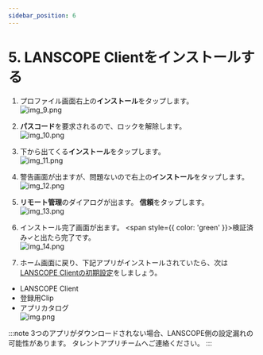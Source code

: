 ```yaml
---
sidebar_position: 6
---
```

# 5. LANSCOPE Clientをインストールする

1. プロファイル画面右上の**インストール**をタップします。  
![img_9.png](A/img_9.png)

2. **パスコード**を要求されるので、ロックを解除します。  
![img_10.png](A/img_10.png)

3. 下から出てくる**インストール**をタップします。  
![img_11.png](A/img_11.png)

4. 警告画面が出ますが、問題ないので右上の**インストール**をタップします。  
![img_12.png](A/img_12.png)

5. **リモート管理**のダイアログが出ます。
**信頼**をタップします。  
![img_13.png](A/img_13.png)

6. インストール完了画面が出ます。
<span style={{ color: 'green' }}>検証済み✓</span>と出たら完了です。  
![img_14.png](A/img_14.png)

7. ホーム画面に戻り、下記アプリがインストールされていたら、次は[LANSCOPE Clientの初期設定](initialize-lanscope-client.md)をしましょう。  
- LANSCOPE Client
- 登録用Clip
- アプリカタログ  
![img.png](img.png)

:::note
3つのアプリがダウンロードされない場合、LANSCOPE側の設定漏れの可能性があります。
タレントアプリチームへご連絡ください。
:::
